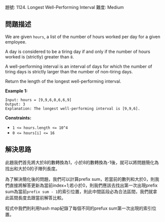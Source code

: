 題號: 1124. Longest Well-Performing Interval
難度: Medium

## 問題描述
We are given `hours`, a list of the number of hours worked per day for a given employee.

A day is considered to be a tiring day if and only if the number of hours worked is (strictly) greater than `8`.

A well-performing interval is an interval of days for which the number of tiring days is strictly larger than the number of non-tiring days.

Return the length of the longest well-performing interval.

**Example 1:**
```
Input: hours = [9,9,6,0,6,6,9]
Output: 3
Explanation: The longest well-performing interval is [9,9,6].
```

**Constraints:**

- `1 <= hours.length <= 10^4`
- `0 <= hours[i] <= 16`

## 解決思路
此題我們首先將大於8的數轉換為1，小於8的數轉換為-1後，就可以將問題簡化為找出和大於0的子陣列長度。

為了解決簡化後的問題，我們可以計算prefix sum，若當前的數列和大於0，則我們直接將解答更新為當前index+1;若小於0，則我們應該去找出第一次出現prefix sum為當前`prefix sum - 1`的索引位置，則此中間區段必為合法區間，我們就拿此區間長度去跟當前解答比較。

程式中我們則利用hash map紀錄了每個不同的prefux sum第一次出現的索引位置。